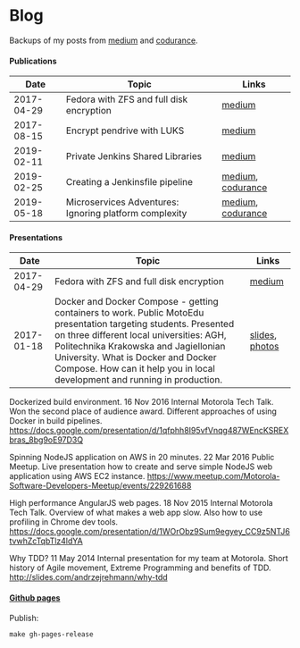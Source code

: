 # Blog

Backups of my posts from [medium](https://medium.com/@andrzejrehmann/) and [codurance](https://codurance.com/publications/author/andrzej-rehmann/).

#### Publications

| Date       | Topic                                                  | Links                         |
|------------|--------------------------------------------------------|-------------------------------|
| 2017-04-29 | Fedora with ZFS and full disk encryption               | [medium][1]                   |
| 2017-08-15 | Encrypt pendrive with LUKS                             | [medium][2]                   |
| 2019-02-11 | Private Jenkins Shared Libraries                       | [medium][3]                   |
| 2019-02-25 | Creating a Jenkinsfile pipeline                        | [medium][4a], [codurance][4a] |
| 2019-05-18 | Microservices Adventures: Ignoring platform complexity | [medium][5a], [codurance][5b] |

[1]: https://medium.com/@AndrzejRehmann/preparing-fedora-laptop-with-zfs-and-encryption-part-1-f5788dda79ab
[2]: https://medium.com/@AndrzejRehmann/encrypt-pendrive-with-luks-a58989889d36
[3]: https://medium.com/@AndrzejRehmann/private-jenkins-shared-libraries-540abe7a0ab7 
[4a]: https://medium.com/@AndrzejRehmann/creating-a-jenkinsfile-pipeline-7aefc89b8c67
[4b]: https://codurance.com/2019/05/21/creating-a-jenkinsfile-pipeline/
[5a]: https://medium.com/@AndrzejRehmann/microservices-adventures-ignoring-platform-complexity-b1820d8fb53d
[5b]: https://codurance.com/2019/05/18/microservices-adventures/

#### Presentations

| Date       | Topic                                                  | Links                         |
|------------|--------------------------------------------------------|-------------------------------|
| 2017-04-29 | Fedora with ZFS and full disk encryption               | [medium][1]                   |
| 2017-01-18 | Docker and Docker Compose - getting containers to work. Public MotoEdu presentation targeting students. Presented on three different local universities: AGH, Politechnika Krakowska and Jagiellonian University.  What is Docker and Docker Compose. How can it help you in local development and running in production. | [slides][100a], [photos][100b]|

Dockerized build environment. 						   16 Nov 2016
Internal Motorola Tech Talk. Won the second place of audience award.
Different approaches of using Docker in build pipelines.
https://docs.google.com/presentation/d/1qfphh8I95vfVnqg487WEncKSREXbras_8bg9oE97D3Q

Spinning NodeJS application on AWS in 20 minutes. 		   22 Mar 2016
Public Meetup.
Live presentation how to create and serve simple NodeJS web application using AWS EC2 instance.
https://www.meetup.com/Motorola-Software-Developers-Meetup/events/229261688

High performance AngularJS web pages.			   	   18 Nov 2015
Internal Motorola Tech Talk.
Overview of what makes a web app slow. Also how to use profiling in Chrome dev tools.
https://docs.google.com/presentation/d/1WOrObz9Sum9egyey_CC9z5NTJ6tvwhZcTqbTlz4ldYA

Why TDD? 									   11 May 2014
Internal presentation for my team at Motorola.
Short history of Agile movement, Extreme Programming and benefits of TDD.
http://slides.com/andrzejrehmann/why-tdd

[100a]: https://docs.google.com/presentation/d/1enuVH9QVpHXlSEN9XWhfksd7n0VO6AjSQyjfGBZZ6RE
[100b]: https://drive.google.com/drive/folders/0BxFnBMPtb0_7TC1zUmF2MGZraE0

#### [Github pages](https://hoto.github.io/blog/posts/)

Publish:

    make gh-pages-release

